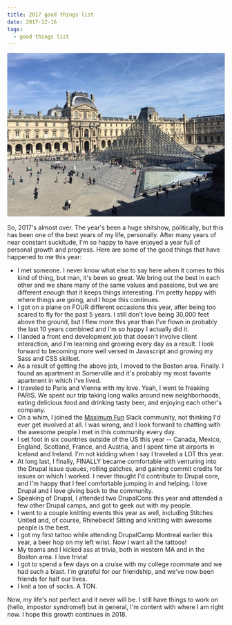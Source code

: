 ```yaml
---
title: 2017 good things list
date: 2017-12-16
tags:
  - good things list
---
```


![The Louvre.](./images/louvre.jpg 'Yes, I went to Paris!')

So, 2017's almost over. The year's been a huge shitshow, politically, but this has been one of the best years of my life, personally. After many years of near constant suckitude, I'm so happy to have enjoyed a year full of personal growth and progress. Here are some of the good things that have happened to me this year:

- I met someone. I never know what else to say here when it comes to this kind of thing, but man, it's been so great. We bring out the best in each other and we share many of the same values and passions, but we are different enough that it keeps things interesting. I'm pretty happy with where things are going, and I hope this continues.
- I got on a plane on FOUR different occasions this year, after being too scared to fly for the past 5 years. I still don't love being 30,000 feet above the ground, but I flew more this year than I've flown in probably the last 10 years combined and I'm so happy I actually did it.
- I landed a front end development job that doesn't involve client interaction, and I'm learning and growing every day as a result. I look forward to becoming more well versed in Javascript and growing my Sass and CSS skillset.
- As a result of getting the above job, I moved to the Boston area. Finally. I found an apartment in Somerville and it's probably my most favorite apartment in which I've lived.
- I traveled to Paris and Vienna with my love. Yeah, I went to freaking PARIS. We spent our trip taking long walks around new neighborhoods, eating delicious food and drinking tasty beer, and enjoying each other's company.
- On a whim, I joined the [Maximum Fun](http://maximumfun.org) Slack community, not thinking I'd ever get involved at all. I was wrong, and I look forward to chatting with the awesome people I met in this community every day.
- I set foot in six countries outside of the US this year -- Canada, Mexico, England, Scotland, France, and Austria, and I spent time at airports in Iceland and Ireland. I'm not kidding when I say I traveled a LOT this year.
- At long last, I finally, FINALLY became comfortable with venturing into the Drupal issue queues, rolling patches, and gaining commit credits for issues on which I worked. I never thought I'd contribute to Drupal core, and I'm happy that I feel comfortable jumping in and helping. I love Drupal and I love giving back to the community.
- Speaking of Drupal, I attended two DrupalCons this year and attended a few other Drupal camps, and got to geek out with my people.
- I went to a couple knitting events this year as well, including Stitches United and, of course, Rhinebeck! Sitting and knitting with awesome people is the best.
- I got my first tattoo while attending DrupalCamp Montreal earlier this year, a beer hop on my left wrist. Now I want all the tattoos!
- My teams and I kicked ass at trivia, both in western MA and in the Boston area. I love trivia!
- I got to spend a few days on a cruise with my college roommate and we had such a blast. I'm grateful for our friendship, and we've now been friends for half our lives.
- I knit a ton of socks. A TON.

Now, my life's not perfect and it never will be. I still have things to work on (hello, impostor syndrome!) but in general, I'm content with where I am right now. I hope this growth continues in 2018.
